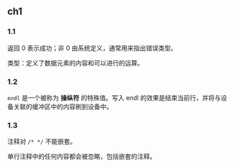 ## ch1

### 1.1

返回 0 表示成功；非 0 由系统定义，通常用来指出错误类型。

类型：定义了数据元素的内容和可以进行的运算。

### 1.2

`endl` 是一个被称为 **操纵符** 的特殊值。写入 endl 的效果是结束当前行，并将与设备关联的缓冲区中的内容刷到设备中。

### 1.3

注释对 `/* */` 不能嵌套。

单行注释中的任何内容都会被忽略，包括嵌套的注释。

